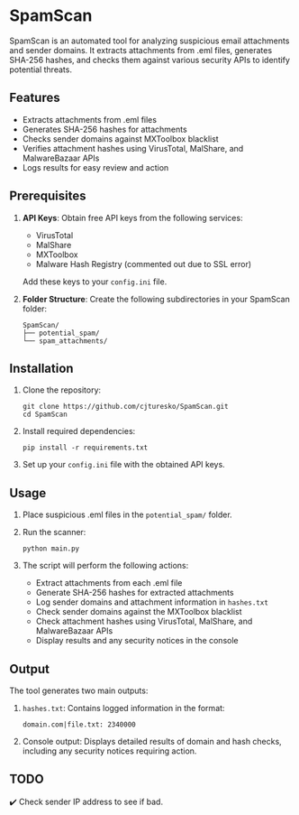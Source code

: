 # SpamScan

SpamScan is an automated tool for analyzing suspicious email attachments and sender domains. It extracts attachments from .eml files, generates SHA-256 hashes, and checks them against various security APIs to identify potential threats.

## Features

- Extracts attachments from .eml files
- Generates SHA-256 hashes for attachments
- Checks sender domains against MXToolbox blacklist
- Verifies attachment hashes using VirusTotal, MalShare, and MalwareBazaar APIs
- Logs results for easy review and action

## Prerequisites

1. **API Keys**: Obtain free API keys from the following services:
   - VirusTotal
   - MalShare
   - MXToolbox
   - Malware Hash Registry (commented out due to SSL error)

   Add these keys to your `config.ini` file.

2. **Folder Structure**: Create the following subdirectories in your SpamScan folder:
   ```
   SpamScan/
   ├── potential_spam/
   └── spam_attachments/
   ```

## Installation

1. Clone the repository:
   ```
   git clone https://github.com/cjturesko/SpamScan.git
   cd SpamScan
   ```

2. Install required dependencies:
   ```
   pip install -r requirements.txt
   ```

3. Set up your `config.ini` file with the obtained API keys.

## Usage

1. Place suspicious .eml files in the `potential_spam/` folder.

2. Run the scanner:
   ```
   python main.py
   ```

3. The script will perform the following actions:
   - Extract attachments from each .eml file
   - Generate SHA-256 hashes for extracted attachments
   - Log sender domains and attachment information in `hashes.txt`
   - Check sender domains against the MXToolbox blacklist
   - Check attachment hashes using VirusTotal, MalShare, and MalwareBazaar APIs
   - Display results and any security notices in the console

## Output

The tool generates two main outputs:

1. `hashes.txt`: Contains logged information in the format:
   ```
   domain.com|file.txt: 2340000
   ```

2. Console output: Displays detailed results of domain and hash checks, including any security notices requiring action.

## TODO

:heavy_check_mark: Check sender IP address to see if bad.

